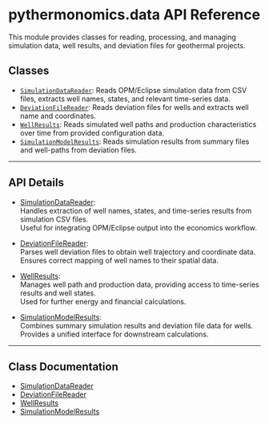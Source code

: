 # pythermonomics.data API Reference

This module provides classes for reading, processing, and managing simulation data, well results, and deviation files for geothermal projects.

## Classes

- [`SimulationDataReader`](data/SimulationDataReader.md): Reads OPM/Eclipse simulation data from CSV files, extracts well names, states, and relevant time-series data.
- [`DeviationFileReader`](data/DeviationFileReader.md): Reads deviation files for wells and extracts well name and coordinates.
- [`WellResults`](data/WellResults.md): Reads simulated well paths and production characteristics over time from provided configuration data.
- [`SimulationModelResults`](data/SimulationModelResults.md): Reads simulation results from summary files and well-paths from deviation files.

---

## API Details

- [SimulationDataReader](data/SimulationDataReader.md):  
  Handles extraction of well names, states, and time-series results from simulation CSV files.  
  Useful for integrating OPM/Eclipse output into the economics workflow.

- [DeviationFileReader](data/DeviationFileReader.md):  
  Parses well deviation files to obtain well trajectory and coordinate data.  
  Ensures correct mapping of well names to their spatial data.

- [WellResults](data/WellResults.md):  
  Manages well path and production data, providing access to time-series results and well states.  
  Used for further energy and financial calculations.

- [SimulationModelResults](data/SimulationModelResults.md):  
  Combines summary simulation results and deviation file data for wells.  
  Provides a unified interface for downstream calculations.

---

## Class Documentation

- [SimulationDataReader](data/SimulationDataReader.md)
- [DeviationFileReader](data/DeviationFileReader.md)
- [WellResults](data/WellResults.md)
- [SimulationModelResults](data/SimulationModelResults.md)